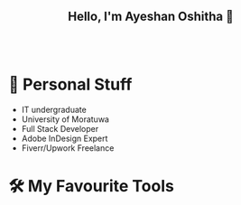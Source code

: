<div align="center">
  <h2>Hello, I'm Ayeshan Oshitha 👋</h2>
</div>

<br>
<br>

# :loudspeaker: Personal Stuff

- IT undergraduate
- University of Moratuwa
- Full Stack Developer
- Adobe InDesign Expert
- Fiverr/Upwork Freelance

# :hammer_and_wrench: My Favourite Tools 


<!--
**Ayeshan-Oshitha/Ayeshan-Oshitha** is a ✨ _special_ ✨ repository because its `README.md` (this file) appears on your GitHub profile.

Here are some ideas to get you started:

- 🔭 I’m currently working on ...
- 🌱 I’m currently learning ...
- 👯 I’m looking to collaborate on ...
- 🤔 I’m looking for help with ...
- 💬 Ask me about ...
- 📫 How to reach me: ...
- 😄 Pronouns: ...
- ⚡ Fun fact: ...
-->
